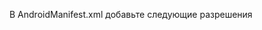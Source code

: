 В AndroidManifest.xml добавьте следующие разрешения
   <uses-permission android:name="android.permission.READ_PRIVILEGED_PHONE_STATE" />
<uses-permission android:name="android.permission.READ_PHONE_STATE" />


